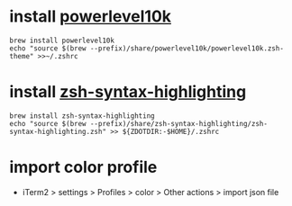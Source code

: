 # install [powerlevel10k](https://github.com/romkatv/powerlevel10k)
```shell
brew install powerlevel10k
echo "source $(brew --prefix)/share/powerlevel10k/powerlevel10k.zsh-theme" >>~/.zshrc
```

# install [zsh-syntax-highlighting](https://github.com/zsh-users/zsh-syntax-highlighting?tab=readme-ov-file)
```
brew install zsh-syntax-highlighting
echo "source $(brew --prefix)/share/zsh-syntax-highlighting/zsh-syntax-highlighting.zsh" >> ${ZDOTDIR:-$HOME}/.zshrc
```

# import color profile
- iTerm2 > settings > Profiles > color > Other actions > import json file
